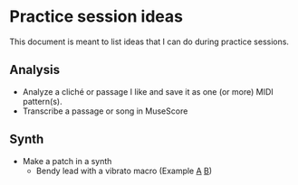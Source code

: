 # Practice session ideas
This document is meant to list ideas that I can do during practice sessions.

## Analysis
- Analyze a cliché or passage I like and save it as one (or more) MIDI pattern(s).
- Transcribe a passage or song in MuseScore
 
## Synth
- Make a patch in a synth
  - Bendy lead with a vibrato macro (Example [A](#) [B](#))
